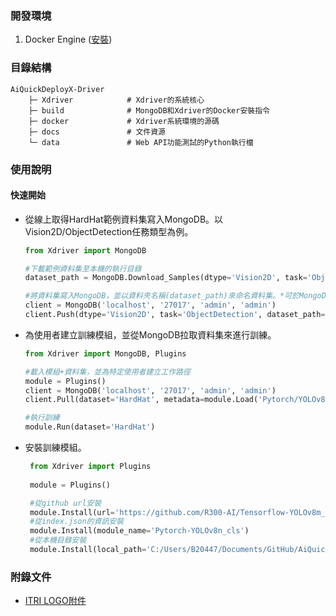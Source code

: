 ### 開發環境
1. Docker Engine ([安裝](https://docs.docker.com/engine/install/))

### 目錄結構
```
AiQuickDeployX-Driver
    ├─ Xdriver            # Xdriver的系統核心
    ├─ build              # MongoDB和Xdriver的Docker安裝指令
    ├─ docker             # Xdriver系統環境的源碼
    ├─ docs               # 文件資源
    └─ data               # Web API功能測試的Python執行檔
```

### 使用說明

#### 快速開始
* 從線上取得HardHat範例資料集寫入MongoDB。以Vision2D/ObjectDetection任務類型為例。
    ```python
    from Xdriver import MongoDB
    
    #下載範例資料集至本機的執行目錄
    dataset_path = MongoDB.Download_Samples(dtype='Vision2D', task='ObjectDetection')
    
    #將資料集寫入MongoDB，並以資料夾名稱(dataset_path)來命名資料集。*可於MongoDB中檢視
    client = MongoDB('localhost', '27017', 'admin', 'admin')
    client.Push(dtype='Vision2D', task='ObjectDetection', dataset_path=dataset_path)
    ```
* 為使用者建立訓練模組，並從MongoDB拉取資料集來進行訓練。
    ```python
    from Xdriver import MongoDB, Plugins
    
    #載入模組+資料集，並為特定使用者建立工作路徑
    module = Plugins()
    client = MongoDB('localhost', '27017', 'admin', 'admin')
    client.Pull(dataset='HardHat', metadata=module.Load('Pytorch/YOLOv8n', username='markov'))

    #執行訓練
    module.Run(dataset='HardHat')
    ```
* 安裝訓練模組。
   ```python
    from Xdriver import Plugins
    
    module = Plugins()

    #從github url安裝
    module.Install(url='https://github.com/R300-AI/Tensorflow-YOLOv8m_det.git')
    #從index.json的資訊安裝
    module.Install(module_name='Pytorch-YOLOv8n_cls')
    #從本機目錄安裝
    module.Install(local_path='C:/Users/B20447/Documents/GitHub/AiQuickDeployX-Driver/data/Pytorch-YOLOv8m_det')
    ```
### 附錄文件
* [ITRI LOGO附件](https://github.com/R300-AI/AiQuickDeployX-Driver/tree/main/docs/logo/LOGO)

